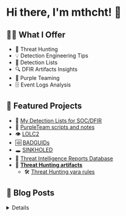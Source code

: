 # Hi there, I'm mthcht! 👋

## 🕵️‍♂️ What I Offer

  - 🔭 Threat Hunting
  - 💡 Detection Engineering Tips
  - :newspaper: Detection Lists
  - 🔍 DFIR Artifacts Insights
  - :vampire: Purple Teaming
  - :file_cabinet: Event Logs Analysis

## 🚀 Featured Projects
- 📜 [My Detection Lists for SOC/DFIR](https://github.com/mthcht/awesome-lists/tree/main/Lists)
- 🧪 [PurpleTeam scripts and notes](https://github.com/mthcht/Purpleteam)
- 👁️ [LOLC2](https://github.com/lolc2/lolc2.github.io)
- 🆔 [BADGUIDs](https://github.com/BADGUIDS)
- 🕳️ [SINKHOLED](https://github.com/sinkholed/sinkholed.github.io)
- 📖 [Threat Intelligence Reports Database](https://github.com/mthcht/ThreatIntel-Reports)
- 🐾 [**Threat Hunting artifacts**](https://github.com/mthcht/ThreatHunting-Keywords)
  - 🛠️ [Threat Hunting yara rules](https://github.com/mthcht/ThreatHunting-Keywords-yara-rules)

## 🧠 Blog Posts

<details>
  
- [Threat Hunting - Suspicious Named pipes](https://medium.com/detect-fyi/threat-hunting-suspicious-named-pipes-a4206e8a4bc8)
- [Event Log Manipulations - Time slipping](https://medium.com/detect-fyi/event-log-manipulations-1-time-slipping-55bf95631c40)
- [Threat Hunting - Suspicious Service names](https://medium.com/detect-fyi/threat-hunting-suspicious-windows-service-names-2f0dceea204c)
- [Threat Hunting - Suspicious User-agents](https://medium.com/detect-fyi/threat-hunting-suspicious-user-agents-3dd764470bd0)
- [Detecting DNS over HTTPS](https://medium.com/detect-fyi/detecting-dns-over-https-30fddb55ac78)
- [Threat Hunting - Suspicious TLDs](https://medium.com/detect-fyi/threat-hunting-suspicious-tlds-a742c2adbf58)
- [OSINT - Catching my hacker via leaked datases](https://medium.com/the-first-digit/catching-my-hacker-via-leaked-databases-75f4545eb5b7)
- [Detecting DLL Hijacking techniques from HijackLibs With Splunk](https://medium.com/detect-fyi/detect-dll-hijacking-techniques-from-hijacklibs-with-splunk-c760d2e0656f)
- [How Threat Actors use Pastebin](https://medium.com/detect-fyi/how-threat-actors-use-pastebin-69a78c149ccf)
- [Detecting Phishing attempts with DNSTWIST](https://medium.com/detect-fyi/detecting-phishing-attempts-with-dnstwist-37c426b3bbb8)
- [File Integrity monitoring with Auditd](https://medium.com/detect-fyi/file-integrity-monitoring-with-auditd-b9423a52feef)
- [How Threat Actors use Github](https://medium.com/detect-fyi/how-threat-actors-use-github-bd991c11ed37)
- [Detecting Browser extensions installations](https://medium.com/@mthcht/detecting-browser-extensions-installations-e0ac2b45c46b)
- [C2 Hiding in plain sight](https://medium.com/@mthcht/c2-hiding-in-plain-sight-7a83963b9344)
- [Detecting PSEXEC and similar tools](https://medium.com/detect-fyi/detecting-psexec-and-similar-tools-c812bf3dca6c)
- [Detecting Phishing attempts with Wetransfer](https://medium.com/@mthcht/detect-phishing-attempts-with-wetransfer-7b6c87cad4a6)
- [Detecting HTML smuggling Phishing attempts](https://medium.com/detect-fyi/detecting-html-smuggling-phishing-attempts-15af824e60e4)
- More content on [Medium](https://mthcht.medium.com/) and [Twitter](https://x.com/mthcht)/[BlueSky](https://bsky.app/profile/mthcht.bsky.social)

</details>


